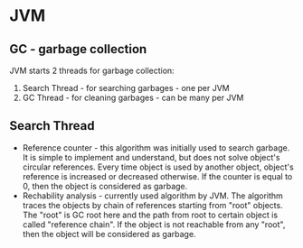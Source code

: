 # JVM
## GC - garbage collection
JVM starts 2 threads for garbage collection:
1. Search Thread - for searching garbages - one per JVM
2. GC Thread - for cleaning garbages - can be many per JVM

## Search Thread
* Reference counter - this algorithm was initially used to search garbage. It is simple to implement and understand, but does not solve object's circular references. Every time object is used by another object, object's reference is increased or decreased otherwise. If the counter is equal to 0, then the object is considered as garbage.
* Rechability analysis - currently used algorithm by JVM. The algorithm traces the objects by chain of references starting from "root" objects. The "root" is GC root here and the path from root to certain object is called "reference chain". If the object is not reachable from any "root", then the object will be considered as garbage.
